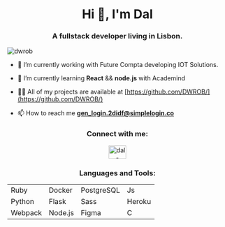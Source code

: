 <h1 align="center">Hi 👋, I'm Dal</h1>
<h3 align="center">A fullstack developer living in Lisbon.</h3>

<p align="left"> <img src="https://komarev.com/ghpvc/?username=dwrob&label=Profile%20views&color=0e75b6&style=flat" alt="dwrob" /> </p>

- 🔭 I’m currently working with Future Compta developing IOT Solutions.

- 🌱 I’m currently learning **React** && **node.js** with Academind

- 👨‍💻 All of my projects are available at [https://github.com/DWROB/](https://github.com/DWROB/)

- 📫 How to reach me **gen_login.2didf@simplelogin.co**

<h3 align="center">Connect with me:</h3>
<p align="center">
<a href="https://linkedin.com/in/dal-robinson-91090716" target="blank"><img align="center" src="https://raw.githubusercontent.com/rahuldkjain/github-profile-readme-generator/master/src/images/icons/Social/linked-in-alt.svg" alt="dal-robinson-91090716" height="30" width="40" /></a>
</p>

<h3 align="center">Languages and Tools:</h3>
  <div class="table" align="center">
    <table>
      <tr>
        <td>Ruby</td>
        <td>Docker</td>
        <td>PostgreSQL</td>
        <td>Js</td>
      </tr>
      <tr>
        <td>Python</td>
        <td>Flask</td>
        <td>Sass</td>
        <td>Heroku</td>
      </tr>
      <tr>
        <td>Webpack</td>
        <td>Node.js</td>
        <td>Figma</td>
        <td>C</td>
      </tr>
    </table>
  </div>
 
